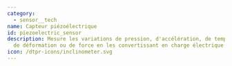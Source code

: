 ```yaml
---
category: 
  - sensor__tech
name: Capteur piézoélectrique
id: piezoelectric_sensor
description: Mesure les variations de pression, d'accélération, de température,
  de déformation ou de force en les convertissant en charge électrique.
icon: /dtpr-icons/inclinometer.svg
---
```

